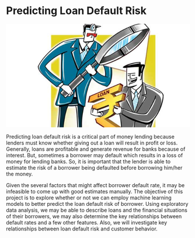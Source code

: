 # Predicting Loan Default Risk

<img src="images/loan.png?raw=true"/>

Predicting loan default risk is a critical part of money lending because lenders must know whether giving out a loan will result in profit or loss. Generally, loans are profitable and generate revenue for banks because of interest. But, sometimes a borrower may default which results in a loss of money for lending banks. So, it is important that the lender is able to estimate the risk of a borrower being defaulted before borrowing him/her the money.

Given the several factors that might affect borrower default rate, it may be infeasible to come up with good estimates manually. The objective of this project is to explore whether or not we can employ machine learning models to better predict the loan default risk of borrower. Using exploratory data analysis, we may be able to describe loans and the financial situations of their borrowers, we may also determine the key relationships between default rates and a few other features. Also, we will investigate key relationships between loan default risk and customer behavior.
